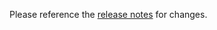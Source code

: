 Please reference the [release notes](https://github.com/codeproject/CodeProject.AI-Server/releases) for changes.
